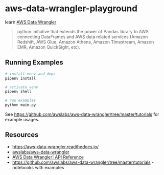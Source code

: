 # aws-data-wrangler-playground

learn [AWS Data Wrangler](https://aws-data-wrangler.readthedocs.io)

> python initiative that extends the power of Pandas library to AWS connecting DataFrames and AWS data related services (Amazon Redshift, AWS Glue, Amazon Athena, Amazon Timestream, Amazon EMR, Amazon QuickSight, etc).


## Running Examples

```sh
# install venv and deps
pipenv install

# activate venv
pipenv shell

# run examples
python main.py
```

See <https://github.com/awslabs/aws-data-wrangler/tree/master/tutorials> for example usages.

## Resources

* <https://aws-data-wrangler.readthedocs.io/>
* [awslabs/aws-data-wrangler](https://github.com/awslabs/aws-data-wrangler)
* [AWS Data Wrangler| API Reference](https://aws-data-wrangler.readthedocs.io/en/stable/api.html)
* <https://github.com/awslabs/aws-data-wrangler/tree/master/tutorials> - notebooks with examples
